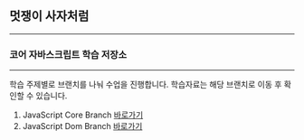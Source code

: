 ## 멋쟁이 사자처럼
---
### 코어 자바스크립트 학습 저장소

---

학습 주제별로 브랜치를 나눠 수업을 진행합니다.
학습자료는 해당 브랜치로 이동 후 확인할 수 있습니다.

1. JavaScript Core Branch [바로가기](https://github.com/SWLee2973/core_javascript/tree/01.core)
2. JavaScript Dom Branch [바로가기](https://naver.com)